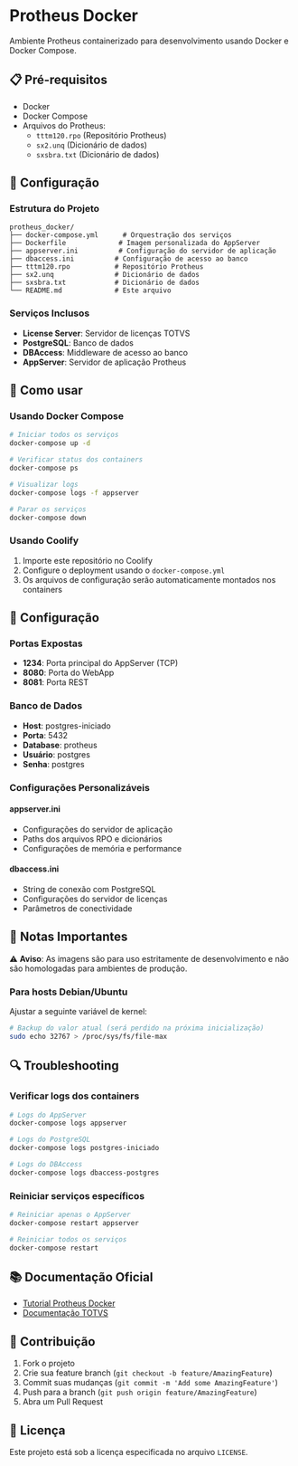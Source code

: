 # Protheus Docker

Ambiente Protheus containerizado para desenvolvimento usando Docker e Docker Compose.

## 📋 Pré-requisitos

- Docker
- Docker Compose
- Arquivos do Protheus:
  - `tttm120.rpo` (Repositório Protheus)
  - `sx2.unq` (Dicionário de dados)
  - `sxsbra.txt` (Dicionário de dados)

## 🚀 Configuração

### Estrutura do Projeto

```
protheus_docker/
├── docker-compose.yml      # Orquestração dos serviços
├── Dockerfile             # Imagem personalizada do AppServer
├── appserver.ini          # Configuração do servidor de aplicação
├── dbaccess.ini          # Configuração de acesso ao banco
├── tttm120.rpo           # Repositório Protheus
├── sx2.unq               # Dicionário de dados
├── sxsbra.txt            # Dicionário de dados
└── README.md             # Este arquivo
```

### Serviços Inclusos

- **License Server**: Servidor de licenças TOTVS
- **PostgreSQL**: Banco de dados
- **DBAccess**: Middleware de acesso ao banco
- **AppServer**: Servidor de aplicação Protheus

## 🐳 Como usar

### Usando Docker Compose

```bash
# Iniciar todos os serviços
docker-compose up -d

# Verificar status dos containers
docker-compose ps

# Visualizar logs
docker-compose logs -f appserver

# Parar os serviços
docker-compose down
```

### Usando Coolify

1. Importe este repositório no Coolify
2. Configure o deployment usando o `docker-compose.yml`
3. Os arquivos de configuração serão automaticamente montados nos containers

## 🔧 Configuração

### Portas Expostas

- **1234**: Porta principal do AppServer (TCP)
- **8080**: Porta do WebApp
- **8081**: Porta REST

### Banco de Dados

- **Host**: postgres-iniciado
- **Porta**: 5432
- **Database**: protheus
- **Usuário**: postgres
- **Senha**: postgres

### Configurações Personalizáveis

#### appserver.ini
- Configurações do servidor de aplicação
- Paths dos arquivos RPO e dicionários
- Configurações de memória e performance

#### dbaccess.ini
- String de conexão com PostgreSQL
- Configurações do servidor de licenças
- Parâmetros de conectividade

## 📝 Notas Importantes

⚠️ **Aviso**: As imagens são para uso estritamente de desenvolvimento e não são homologadas para ambientes de produção.

### Para hosts Debian/Ubuntu

Ajustar a seguinte variável de kernel:

```bash
# Backup do valor atual (será perdido na próxima inicialização)
sudo echo 32767 > /proc/sys/fs/file-max
```

## 🔍 Troubleshooting

### Verificar logs dos containers

```bash
# Logs do AppServer
docker-compose logs appserver

# Logs do PostgreSQL
docker-compose logs postgres-iniciado

# Logs do DBAccess
docker-compose logs dbaccess-postgres
```

### Reiniciar serviços específicos

```bash
# Reiniciar apenas o AppServer
docker-compose restart appserver 

# Reiniciar todos os serviços
docker-compose restart
```

## 📚 Documentação Oficial

- [Tutorial Protheus Docker](https://docker-protheus.engpro.totvs.com.br/00-tutorial-protheus-docker/)
- [Documentação TOTVS](https://tdn.totvs.com/)

## 🤝 Contribuição

1. Fork o projeto
2. Crie sua feature branch (`git checkout -b feature/AmazingFeature`)
3. Commit suas mudanças (`git commit -m 'Add some AmazingFeature'`)
4. Push para a branch (`git push origin feature/AmazingFeature`)
5. Abra um Pull Request

## 📄 Licença

Este projeto está sob a licença especificada no arquivo `LICENSE`.